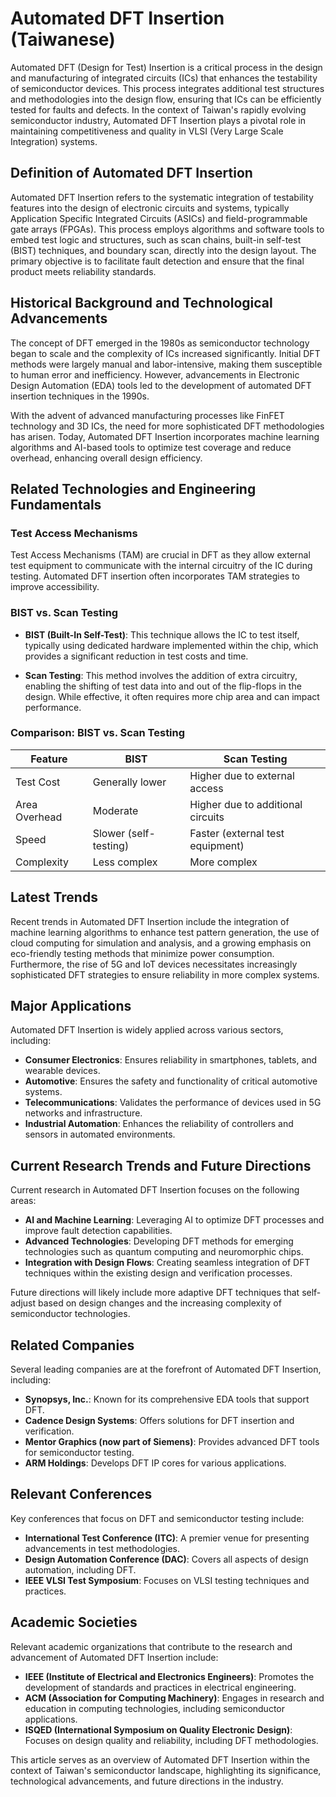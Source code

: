 # Automated DFT Insertion (Taiwanese)

Automated DFT (Design for Test) Insertion is a critical process in the design and manufacturing of integrated circuits (ICs) that enhances the testability of semiconductor devices. This process integrates additional test structures and methodologies into the design flow, ensuring that ICs can be efficiently tested for faults and defects. In the context of Taiwan's rapidly evolving semiconductor industry, Automated DFT Insertion plays a pivotal role in maintaining competitiveness and quality in VLSI (Very Large Scale Integration) systems.

## Definition of Automated DFT Insertion

Automated DFT Insertion refers to the systematic integration of testability features into the design of electronic circuits and systems, typically Application Specific Integrated Circuits (ASICs) and field-programmable gate arrays (FPGAs). This process employs algorithms and software tools to embed test logic and structures, such as scan chains, built-in self-test (BIST) techniques, and boundary scan, directly into the design layout. The primary objective is to facilitate fault detection and ensure that the final product meets reliability standards.

## Historical Background and Technological Advancements

The concept of DFT emerged in the 1980s as semiconductor technology began to scale and the complexity of ICs increased significantly. Initial DFT methods were largely manual and labor-intensive, making them susceptible to human error and inefficiency. However, advancements in Electronic Design Automation (EDA) tools led to the development of automated DFT insertion techniques in the 1990s. 

With the advent of advanced manufacturing processes like FinFET technology and 3D ICs, the need for more sophisticated DFT methodologies has arisen. Today, Automated DFT Insertion incorporates machine learning algorithms and AI-based tools to optimize test coverage and reduce overhead, enhancing overall design efficiency.

## Related Technologies and Engineering Fundamentals

### Test Access Mechanisms

Test Access Mechanisms (TAM) are crucial in DFT as they allow external test equipment to communicate with the internal circuitry of the IC during testing. Automated DFT insertion often incorporates TAM strategies to improve accessibility.

### BIST vs. Scan Testing

- **BIST (Built-In Self-Test)**: This technique allows the IC to test itself, typically using dedicated hardware implemented within the chip, which provides a significant reduction in test costs and time.
  
- **Scan Testing**: This method involves the addition of extra circuitry, enabling the shifting of test data into and out of the flip-flops in the design. While effective, it often requires more chip area and can impact performance.

### Comparison: BIST vs. Scan Testing

| Feature         | BIST                           | Scan Testing                    |
|-----------------|--------------------------------|----------------------------------|
| Test Cost       | Generally lower                | Higher due to external access    |
| Area Overhead   | Moderate                       | Higher due to additional circuits |
| Speed           | Slower (self-testing)         | Faster (external test equipment)  |
| Complexity      | Less complex                   | More complex                     |

## Latest Trends

Recent trends in Automated DFT Insertion include the integration of machine learning algorithms to enhance test pattern generation, the use of cloud computing for simulation and analysis, and a growing emphasis on eco-friendly testing methods that minimize power consumption. Furthermore, the rise of 5G and IoT devices necessitates increasingly sophisticated DFT strategies to ensure reliability in more complex systems.

## Major Applications

Automated DFT Insertion is widely applied across various sectors, including:

- **Consumer Electronics**: Ensures reliability in smartphones, tablets, and wearable devices.
- **Automotive**: Ensures the safety and functionality of critical automotive systems.
- **Telecommunications**: Validates the performance of devices used in 5G networks and infrastructure.
- **Industrial Automation**: Enhances the reliability of controllers and sensors in automated environments.

## Current Research Trends and Future Directions

Current research in Automated DFT Insertion focuses on the following areas:

- **AI and Machine Learning**: Leveraging AI to optimize DFT processes and improve fault detection capabilities.
- **Advanced Technologies**: Developing DFT methods for emerging technologies such as quantum computing and neuromorphic chips.
- **Integration with Design Flows**: Creating seamless integration of DFT techniques within the existing design and verification processes.

Future directions will likely include more adaptive DFT techniques that self-adjust based on design changes and the increasing complexity of semiconductor technologies.

## Related Companies

Several leading companies are at the forefront of Automated DFT Insertion, including:

- **Synopsys, Inc.**: Known for its comprehensive EDA tools that support DFT.
- **Cadence Design Systems**: Offers solutions for DFT insertion and verification.
- **Mentor Graphics (now part of Siemens)**: Provides advanced DFT tools for semiconductor testing.
- **ARM Holdings**: Develops DFT IP cores for various applications.

## Relevant Conferences

Key conferences that focus on DFT and semiconductor testing include:

- **International Test Conference (ITC)**: A premier venue for presenting advancements in test methodologies.
- **Design Automation Conference (DAC)**: Covers all aspects of design automation, including DFT.
- **IEEE VLSI Test Symposium**: Focuses on VLSI testing techniques and practices.

## Academic Societies

Relevant academic organizations that contribute to the research and advancement of Automated DFT Insertion include:

- **IEEE (Institute of Electrical and Electronics Engineers)**: Promotes the development of standards and practices in electrical engineering.
- **ACM (Association for Computing Machinery)**: Engages in research and education in computing technologies, including semiconductor applications.
- **ISQED (International Symposium on Quality Electronic Design)**: Focuses on design quality and reliability, including DFT methodologies.

This article serves as an overview of Automated DFT Insertion within the context of Taiwan's semiconductor landscape, highlighting its significance, technological advancements, and future directions in the industry.